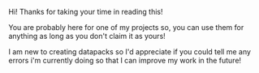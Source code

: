 Hi! Thanks for taking your time in reading this!

You are probably here for one of my projects so, you can use them for anything as long as you don't claim it as yours!

I am new to creating datapacks so I'd appreciate if you could tell me any errors i'm currently doing so that I can improve my work in the future!
